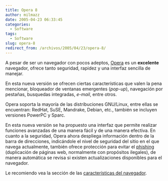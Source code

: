 ```yaml
---
title: Opera 8
author: milmazz
date: 2005-04-23 06:33:45
categories:
  - Software
tags:
  - Software
slug: opera-8
redirect_from: /archivos/2005/04/23/opera-8/
---
```


A pesar de ser un navegador con pocos adeptos, [Opera](http://www.opera.com) es
un **excelente** navegador, ofrece tanto seguridad, rapidez y una interfaz
sencilla de manejar.

En esta nueva versión se ofrecen ciertas características que valen la pena
mencionar, bloqueador de ventanas emergentes (_pop-up_), navegación por
pestañas, busquedas integradas, _e-mail_, entre otros.

Opera soporta la mayoría de las distribuciones GNU/Linux, entre ellas se
encuentran: RedHat, SuSE, Mandrake, Debian, etc., también se incluyen versiones
PowerPC y Sparc.

En esta nueva versión se ha propuesto una interfaz que permite realizar
funciones avanzadas de una manera fácil y de una manera efectiva. En cuanto a la
seguridad, Opera ahora despliega información dentro de la barra de direcciones,
indicándole el nivel de seguridad del sitio en el que navega actualmente,
también ofrece protección para evitar el
[phishing](http://es.wikipedia.org/wiki/Phishing) (duplicación de páginas web,
normalmente con propósitos ilegales), de manera automática se revisa si existen
actualizaciones disponibles para el navegador.

Le recomiendo vea la sección de las [características del
navegador](http://www.opera.com/features/).
